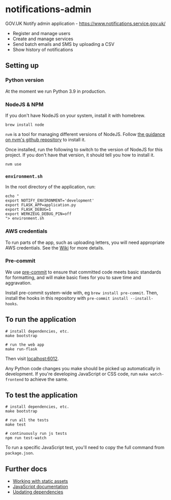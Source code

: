 # notifications-admin

GOV.UK Notify admin application - https://www.notifications.service.gov.uk/

 - Register and manage users
 - Create and manage services
 - Send batch emails and SMS by uploading a CSV
 - Show history of notifications

## Setting up

### Python version

At the moment we run Python 3.9 in production.

### NodeJS & NPM

If you don't have NodeJS on your system, install it with homebrew.

```shell
brew install node
```

`nvm` is a tool for managing different versions of NodeJS. Follow [the guidance on nvm's github repository](https://github.com/nvm-sh/nvm#installing-and-updating) to install it.

Once installed, run the following to switch to the version of NodeJS for this project. If you don't
have that version, it should tell you how to install it.

```shell
nvm use
```

### `environment.sh`

In the root directory of the application, run:

```
echo "
export NOTIFY_ENVIRONMENT='development'
export FLASK_APP=application.py
export FLASK_DEBUG=1
export WERKZEUG_DEBUG_PIN=off
"> environment.sh
```

### AWS credentials

To run parts of the app, such as uploading letters, you will need appropriate AWS credentials. See the [Wiki](https://github.com/alphagov/notifications-manuals/wiki/aws-accounts#how-to-set-up-local-development) for more details.

### Pre-commit

We use [pre-commit](https://pre-commit.com/) to ensure that committed code meets basic standards for formatting, and will make basic fixes for you to save time and aggravation.

Install pre-commit system-wide with, eg `brew install pre-commit`. Then, install the hooks in this repository with `pre-commit install --install-hooks`.

## To run the application

```shell
# install dependencies, etc.
make bootstrap

# run the web app
make run-flask
```

Then visit [localhost:6012](http://localhost:6012).

Any Python code changes you make should be picked up automatically in development. If you're developing JavaScript or CSS code, run `make watch-frontend` to achieve the same.

## To test the application

```
# install dependencies, etc.
make bootstrap

# run all the tests
make test

# continuously run js tests
npm run test-watch
```

To run a specific JavaScript test, you'll need to copy the full command from `package.json`.

## Further docs

- [Working with static assets](docs/static-assets.md)
- [JavaScript documentation](https://github.com/alphagov/notifications-manuals/wiki/JavaScript-Documentation)
- [Updating dependencies](https://github.com/alphagov/notifications-manuals/wiki/Dependencies)
